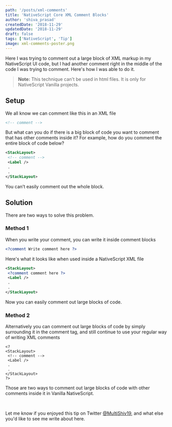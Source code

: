 ```yaml
---
path: '/posts/xml-comments'
title: 'NativeScript Core XML Comment Blocks'
author: 'shiva_prasad'
createdDate: '2018-11-29'
updatedDate: '2018-11-29'
draft: false
tags: ['NativeScript', 'Tip']
image: xml-comments-poster.png
---
```


Here I was trying to comment out a large block of XML markup in my NativeScript UI code, but I had another comment right in the middle of the code I was trying to comment. Here's how I was able to do it.

> **Note:** This technique can't be used in html files. It is only for NativeScript Vanilla projects.

## Setup

We all know we can comment like this in an XML file

```xml
<!-- comment -->
```

But what can you do if there is a big block of code you want to comment that has other comments inside it? For example, how do you comment the entire block of code below?

```xml
<StackLayout>
 <!-- comment -->
 <Label />
 .
 .
</StackLayout>
```

You can’t easily comment out the whole block.

## Solution

There are two ways to solve this problem.

### Method 1

When you write your comment, you can write it inside comment blocks

```xml
<?comment Write comment here ?>
```

Here's what it looks like when used inside a NativeScript XML file

```xml
<StackLayout>
 <?comment comment here ?>
 <Label />
 .
 .
</StackLayout>
```

Now you can easily comment out large blocks of code.

### Method 2

Alternatively you can comment out large blocks of code by simply surrounding it in the comment tag, and still continue to use your regular way of writing XML comments

```
<?
<StackLayout>
 <!-- comment -->
 <Label />
 .
 .
</StackLayout>
?>
```

Those are two ways to comment out large blocks of code with other comments inside it in Vanilla NativeScript.

<br/>

Let me know if you enjoyed this tip on Twitter [@MultiShiv19](https://twitter.com/MultiShiv19),
and what else you'd like to see me write about here.
